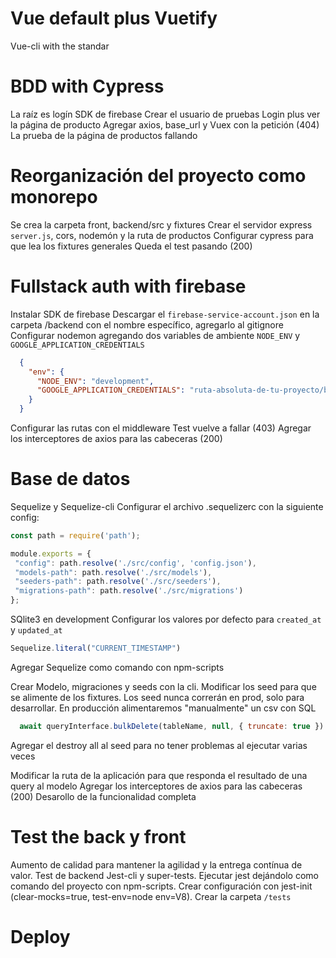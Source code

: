 # Vue default plus Vuetify
  Vue-cli  with the standar

# BDD with Cypress
  La raíz es logín
  SDK de firebase
  Crear el usuario de pruebas
  Login plus ver la página de producto 
  Agregar axios, base_url y Vuex con la petición (404)
  La prueba de la página de productos fallando 

# Reorganización del proyecto como monorepo
  Se crea la carpeta front, backend/src y fixtures
  Crear el servidor express `server.js`, cors, nodemón y la ruta de productos
  Configurar cypress para que lea los fixtures generales
  Queda el test pasando (200)

# Fullstack auth with firebase
  Instalar SDK de firebase
  Descargar el `firebase-service-account.json` en la carpeta /backend con el nombre específico, agregarlo al gitignore
  Configurar nodemon agregando dos variables de ambiente `NODE_ENV` y `GOOGLE_APPLICATION_CREDENTIALS`

  ```json
    {
      "env": {
        "NODE_ENV": "development",
        "GOOGLE_APPLICATION_CREDENTIALS": "ruta-absoluta-de-tu-proyecto/backend/src/firebase-service-account.json"
      }
    }
  ```

  Configurar las rutas con el middleware
  Test vuelve a fallar (403)
  Agregar los interceptores de axios para las cabeceras (200)

# Base de datos
  Sequelize y Sequelize-cli
  Configurar el archivo .sequelizerc
  con la siguiente config: 

```javascript
const path = require('path');

module.exports = {
 "config": path.resolve('./src/config', 'config.json'),
 "models-path": path.resolve('./src/models'),
 "seeders-path": path.resolve('./src/seeders'),
 "migrations-path": path.resolve('./src/migrations')
};

```

SQlite3 en development
Configurar los valores por defecto para `created_at` y `updated_at`

  ```javascript
  Sequelize.literal("CURRENT_TIMESTAMP")
  ```

  Agregar Sequelize como comando con npm-scripts
  
  Crear Modelo, migraciones y seeds con la cli. Modificar los seed para que se alimente de los fixtures. Los seed nunca correrán en prod, solo para desarrollar. En producción alimentaremos "manualmente" un csv con SQL
  
  ```javascript
    await queryInterface.bulkDelete(tableName, null, { truncate: true })
  ```

  Agregar el destroy all al seed para no tener problemas al ejecutar varias veces

  Modificar la ruta de la aplicación para que responda el resultado de una query al modelo
  Agregar los interceptores de axios para las cabeceras (200)
  Desarollo de la funcionalidad completa

# Test the back y front
  Aumento de calidad para mantener la agilidad y la entrega contínua de valor.
  Test de backend
  Jest-cli y super-tests. Ejecutar jest dejándolo como comando del proyecto con npm-scripts.
  Crear configuración con jest-init (clear-mocks=true, test-env=node env=V8). Crear la carpeta `/tests` 

# Deploy
